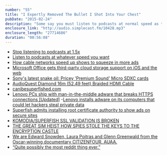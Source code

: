 ```yaml
---
number: "55"
title: "I Expertly Removed The Bullet I Shot Into Your Chest"
pubDate: "2015-02-24"
description: "Some say you must listen to podcasts at normal speed as the artist intended. We say thanks for listening at whatever speed you want. SUPERFISH is the latest scary thing to break the internet in the name of ads. And Edward Snowden wins big at the Oscars, on Reddit, and in our hearts."
enclosure_link: "http://audio.simplecast.fm/10428.mp3"
enclosure_length: "27714686"
duration: "00:56:08"
---
```

- [Stop listening to podcasts at 1.5x](http://www.theverge.com/2015/2/17/8043077/stop-listening-to-podcasts-fast-speed)
- [Listen to podcasts at whatever speed you want](http://www.marco.org/2015/02/17/listen-to-podcasts-at-whatever-speed-you-want)
- [How cable networks speed up shows to squeeze in more ads](http://www.engadget.com/2015/02/19/cable-networks-speeding-up-shows/?a_dgi=aolshare_twitter)
- [Microsoft Office gets third-party cloud storage support on iOS and the web](http://venturebeat.com/2015/02/17/microsoft-launches-third-party-cloud-storage-integration-in-its-office-for-ios-apps-and-office-online/)
- [Sony's latest snake oil: Pricey 'Premium Sound' Micro SDXC cards](http://www.pcworld.com/article/2886403/sonys-latest-snake-oil-pricey-premium-sound-micro-sdxc-cards.html)
- [AudioQuest Diamond 16m (52.49 feet) Braided HDMI Cable](http://amzn.com/B00IL3TZSQ)
- [canibesuperfished.com](https://www.canibesuperphished.com/)
- [Lenovo PCs ship with man-in-the-middle adware that breaks HTTPS connections [Updated]](http://arstechnica.com/security/2015/02/lenovo-pcs-ship-with-man-in-the-middle-adware-that-breaks-https-connections/)
-[Lenovo installs adware on its computers that could let hackers steal private data](http://www.theverge.com/2015/2/19/8067505/lenovo-installs-adware-private-data-hackers)
- [Superfish admits installing root certificate authority to show ads on secure sites](http://thenextweb.com/insider/2015/02/21/superfish-admits-installing-root-certificate-authority-show-ads-secure-sites/)
- [KOMODIA/SUPERFISH SSL VALIDATION IS BROKEN](https://blog.filippo.io/komodia-superfish-ssl-validation-is-broken/)
- [THE GREAT SIM HEIST
HOW SPIES STOLE THE KEYS TO THE ENCRYPTION CASTLE](https://firstlook.org/theintercept/2015/02/19/great-sim-heist/)
- [We are Edward Snowden, Laura Poitras and Glenn Greenwald from the Oscar-winning documentary CITIZENFOUR. AUAA.](http://www.reddit.com/r/IAmA/comments/2wwdep/we_are_edward_snowden_laura_poitras_and_glenn/)
- [“Quite possibly the most reddit thing ever.”](http://www.reddit.com/r/IAmA/comments/2wwdep/we_are_edward_snowden_laura_poitras_and_glenn/cous35y)
